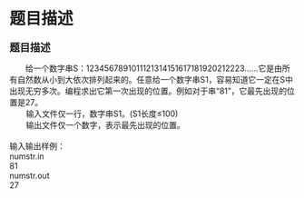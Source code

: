 # 题目描述


<b><span style="font-size:large;">题目描述</span></b> 
<div style="text-indent:21pt;">
给一个数字串S：1234567891011121314151617181920212223……它是由所有自然数从小到大依次排列起来的。任意给一个数字串S1，容易知道它一定在S中出现无穷多次。编程求出它第一次出现的位置。例如对于串“81”，它最先出现的位置是27。
</div>
<div style="text-indent:21.75pt;">
输入文件仅一行，数字串S1。(S1长度≤<span>100</span>)
</div>
<div style="text-indent:21.75pt;">
输出文件仅一个数字，表示最先出现的位置。
</div>
<div style="text-indent:21.75pt;">
 
</div>
<div>
输入输出样例：
</div>
<div>
numstr.in
</div>
<div>
81
</div>
<div>
numstr.out
</div>
<div>
27
</div>
<p>
<br/>
</p>
